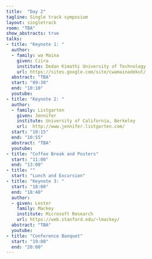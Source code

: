 ```yaml
---
title:  "Day 2"
tagline: Single track symposium
layout: singletrack
room: "TBA"
show_abstracts: true
talks:
- title: "Keynote 1: "
  author: 
  - family: wa Maina 
    given: Ciira
    institute: Dedan Kimathi University of Technology 
    url: https://sites.google.com/site/cwamainadekut/
  abstract: "TBA"
  start: "09:30"
  end: "10:10"
  youtube: 
- title: "Keynote 2: "
  author:
  - family: Listgarten
    given: Jennifer
    institute: University of California, Berkeley
    url:  http://www.jennifer.listgarten.com/
  start: "10:15"
  end: "10:55"
  abstract: "TBA"
  youtube: 
- title: "Coffee Break and Posters"
  start: "11:00"
  end: "13:00"
- title: ""
  start: "Lunch and Excursion"
- title: "Keynote 3: "
  start: "18:00"
  end: "18:40"
  author: 
  - given: Lester
    family: Mackey 
    institute: Microsoft Research
    url: https://web.stanford.edu/~lmackey/
  abstract: "TBA"
  youtube: 
- title: "Conference Banquet"
  start: "19:00"
  end: "20:00"
---
```

